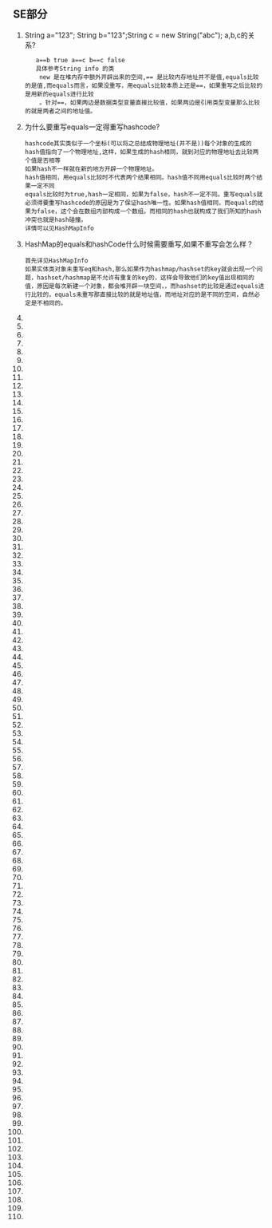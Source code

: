 ## SE部分

1. String a="123"; String b="123";String c = new String("abc"); a,b,c的关系?

   ```
      a==b true a==c b==c false
      具体参考String info 的类
       new 是在堆内存中额外开辟出来的空间,== 是比较内存地址并不是值,equals比较的是值,而equals而言，如果没重写，用equals比较本质上还是==，如果重写之后比较的是用新的equals进行比较
       。针对==，如果两边是数据类型变量直接比较值，如果两边是引用类型变量那么比较的就是两者之间的地址值。
   ```

   

2. 为什么要重写equals一定得重写hashcode?

   ```
   hashcode其实类似于一个坐标(可以将之总结成物理地址(并不是))每个对象的生成的hash值指向了一个物理地址,这样，如果生成的hash相同，就到对应的物理地址去比较两个值是否相等
   如果hash不一样就在新的地方开辟一个物理地址。
   hash值相同，用equals比较时不代表两个结果相同。hash值不同用equals比较时两个结果一定不同
   equals比较时为true,hash一定相同，如果为false，hash不一定不同。重写equals就必须得要重写hashcode的原因是为了保证hash唯一性。如果hash值相同，而equals的结果为false，这个会在数组内部构成一个数组。而相同的hash也就构成了我们所知的hash冲突也就是hash碰撞。
   详情可以见HashMapInfo
   ```

3. HashMap的equals和hashCode什么时候需要重写,如果不重写会怎么样？

   ```
   首先详见HashMapInfo
   如果实体类对象未重写eq和hash,那么如果作为hashmap/hashset的key就会出现一个问题，hashset/hashmap是不允许有重复的key的，这样会导致他们的key值出现相同的值，原因是每次新建一个对象，都会堆开辟一块空间，，而hashset的比较是通过equals进行比较的，equals未重写那直接比较的就是地址值，而地址对应的是不同的空间，自然必定是不相同的。
   ```

4. 

5. 

6. 

7. 

8. 

9. 

10. 

11. 

12. 

13. 

14. 

15. 

16. 

17. 

18. 

19. 

20. 

21. 

22. 

23. 

24. 

25. 

26. 

27. 

28. 

29. 

30. 

31. 

32. 

33. 

34. 

35. 

36. 

37. 

38. 

39. 

40. 

41. 

42. 

43. 

44. 

45. 

46. 

47. 

48. 

49. 

50. 

51. 

52. 

53. 

54. 

55. 

56. 

57. 

58. 

59. 

60. 

61. 

62. 

63. 

64. 

65. 

66. 

67. 

68. 

69. 

70. 

71. 

72. 

73. 

74. 

75. 

76. 

77. 

78. 

79. 

80. 

81. 

82. 

83. 

84. 

85. 

86. 

87. 

88. 

89. 

90. 

91. 

92. 

93. 

94. 

95. 

96. 

97. 

98. 

99. 

100. 

101. 

102. 

103. 

104. 

105. 

106. 

107. 

108. 

109. 

110. 

     

     


